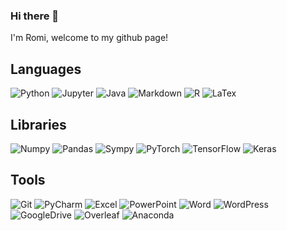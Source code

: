 ### Hi there 👋
I'm Romi, welcome to my github page!

## Languages
![Python](https://img.shields.io/badge/-Python-3776AB?logo=python&logoColor=white)
![Jupyter](https://img.shields.io/badge/-Jupyter-F37626?logo=jupyter&logoColor=white)
![Java](https://img.shields.io/badge/-Java-007396?logo=java&logoColor=white)
![Markdown](https://img.shields.io/badge/-Markdown-000000?logo=markdown&logoColor=white)
![R](https://img.shields.io/badge/-R-276DC3?logo=r&logoColor=white)
![LaTex](https://img.shields.io/badge/-LaTex-008080?logo=latex&logoColor=white)

## Libraries
![Numpy](https://img.shields.io/badge/-Numpy-013243?logo=numpy&logoColor=white)
![Pandas](https://img.shields.io/badge/-Pandas-150458?logo=pandas&logoColor=white)
![Sympy](https://img.shields.io/badge/-Sympy-3B5526?logo=sympy&logoColor=white)
![PyTorch](https://img.shields.io/badge/-PyTorch-EE4C2C?logo=pytorch&logoColor=white)
![TensorFlow](https://img.shields.io/badge/-TensorFlow-FF6F00?logo=tensorflow&logoColor=white)
![Keras](https://img.shields.io/badge/-Keras-D00000?logo=keras&logoColor=white)

## Tools
![Git](https://img.shields.io/badge/-Git-F05032?logo=git&logoColor=white)
![PyCharm](https://img.shields.io/badge/-PyCharm-000000?logo=pycharm&logoColor=white)
![Excel](https://img.shields.io/badge/-Excel-217346?logo=microsoftexcel&logoColor=white)
![PowerPoint](https://img.shields.io/badge/-PowerPoint-B7472A?logo=microsoftpowerpoint&logoColor=white)
![Word](https://img.shields.io/badge/-Word-2B579A?logo=microsoftword&logoColor=white)
![WordPress](https://img.shields.io/badge/-WordPress-21759B?logo=wordpress&logoColor=white)
![GoogleDrive](https://img.shields.io/badge/-GoogleDrive-F9AB00?logo=googledrive&logoColor=white)
![Overleaf](https://img.shields.io/badge/-Overleaf-47A141?logo=overleaf&logoColor=white)
![Anaconda](https://img.shields.io/badge/-Anaconda-44A833?logo=anaconda&logoColor=white)



<!--
**rolifshitz/rolifshitz** is a ✨ _special_ ✨ repository because its `README.md` (this file) appears on your GitHub profile.

Here are some ideas to get you started:

- 🔭 I’m currently working on ...
- 🌱 I’m currently learning ...
- 👯 I’m looking to collaborate on ...
- 🤔 I’m looking for help with ...
- 💬 Ask me about ...
- 📫 How to reach me: ...
- 😄 Pronouns: ...
- ⚡ Fun fact: ...
-->
